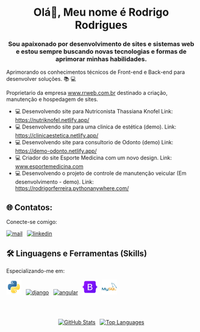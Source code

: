 <h1 align="center">Olá👋, Meu nome é Rodrigo Rodrigues</h1>
<h3 align="center">Sou apaixonado por desenvolvimento de sites e sistemas web e estou sempre buscando novas tecnologias e formas de aprimorar minhas habilidades.</h3>

Aprimorando os conhecimentos técnicos de Front-end e Back-end para desenvolver soluções. 📚 💻

Proprietario da empresa www.rrweb.com.br destinado a criação, manutenção e hospedagem de sites.

- 💻 Desenvolvendo site para Nutriconista Thassiana Knofel Link: https://nutriknofel.netlify.app/
- 💻 Desenvolvendo site para uma clinica de estética (demo). Link: https://clinicaestetica.netlify.app/
- 💻 Desenvolvendo site para consultorio de Odonto (demo) Link: https://demo-odonto.netlify.app/
- 💻 Criador do site Esporte Medicina com um novo design. Link: www.esportemedicina.com
- 💻 Desenvolvendo o projeto de controle de manutenção veicular (Em desenvolvimento - demo). Link: https://rodrigorferreira.pythonanywhere.com/


## 🌐 Contatos:
Conecte-se comigo:</br>
<p align="left"> 
<a href="mailto:rrodrigues.dev@outlook.com" target="_blank" rel="noreferrer" title="Outlook"> 
  <img src="https://www.outlook.com/favicon.ico" alt="mail" width="40" height="40"/></a> &nbsp;
  
<a href="https://www.linkedin.com/in/rodrigo-rf81" target="_blank" rel="noreferrer" title="LinkedIn"> 
  <img src="https://img.shields.io/badge/LinkedIn-0077B5?style=for-the-badge&logo=linkedin&logoColor=white" alt="linkedin" width="110" height="40"/> </a>

## 🛠️ Linguagens e Ferramentas (Skills)
Especializando-me em:

<p align="left"> 
    
<a href="https://www.python.org" target="_blank" rel="noreferrer" title="Python"> 
  <img src="https://raw.githubusercontent.com/devicons/devicon/master/icons/python/python-original.svg" alt="python" width="40" height="40"/></a> &nbsp;
    
<a href="https://www.djangoproject.com/" target="_blank" rel="noreferrer" title="Django"> 
  <img src="https://cdn.worldvectorlogo.com/logos/django.svg" alt="django" width="40" height="40"/></a> &nbsp;
        
<a href="https://angular.io" target="_blank" rel="noreferrer" title="Angular"> 
  <img src="https://angular.io/assets/images/logos/angular/angular.svg" alt="angular" width="40" height="40"/></a> &nbsp; 
    
<a href="http://www.bootstrap.com" target="_blank" rel="noreferrer" title="Bootstrap"> 
  <img src="https://raw.githubusercontent.com/devicons/devicon/master/icons/bootstrap/bootstrap-original.svg" alt="bootstrap" width="40" height="40"/></a> &nbsp;
            
<a href="https://www.mysql.com/" target="_blank" rel="noreferrer" title="MySQL"> 
  <img src="https://raw.githubusercontent.com/devicons/devicon/master/icons/mysql/mysql-original-wordmark.svg" alt="mysql" width="40" height="40"/></a> &nbsp; 



</br> </br>  

<p align="center">
<a href="https://github.com/rodrigorferreira">
  <img src="https://github-readme-stats.vercel.app/api/top-langs?username=rodrigorferreira&theme=algolia&show_icons=true" alt="GitHub Stats" style="width: 45%;"></a>  &nbsp;

<a href="https://github.com/rodrigorferreira">
  <img src="https://github-readme-stats.vercel.app/api?username=rodrigorferreira&theme=algolia&show_icons=true" alt="Top Languages" style="width: 45%;"></a>
  
